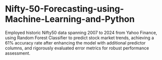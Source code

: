 # Nifty-50-Forecasting-using-Machine-Learning-and-Python
Employed historic Nifty50 data spanning 2007 to 2024 from Yahoo Finance, using Random Forest Classifier to predict stock market trends, achieving a 61% accuracy rate after enhancing the model with additional predictor columns, and rigorously evaluated error metrics for robust performance assessment.
